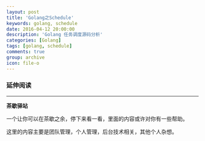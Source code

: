 ```yaml
---
layout: post
title: 'Golang之Schedule'
keywords: golang, schedule
date: 2016-04-12 20:00:00
description: 'Golang 任务调度源码分析'
categories: [Golang]
tags: [golang, schedule]
comments: true
group: archive
icon: file-o
---
```




<!--more-->

### 延伸阅读 ###


----

**茶歇驿站**

一个让你可以在茶歇之余，停下来看一看，里面的内容或许对你有一些帮助。

这里的内容主要是团队管理，个人管理，后台技术相关，其他个人杂想。
